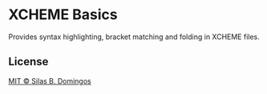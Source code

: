 # XCHEME Basics

Provides syntax highlighting, bracket matching and folding in XCHEME files.

## License

[MIT &copy; Silas B. Domingos](https://balmante.eti.br)
